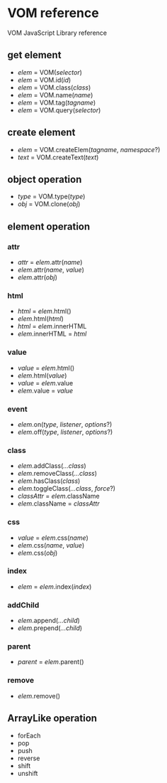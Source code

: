 # VOM reference
VOM JavaScript Library reference

## get element
- *elem* = VOM(*selector*)
- *elem* = VOM.id(*id*)
- *elem* = VOM.class(*class*)
- *elem* = VOM.name(*name*)
- *elem* = VOM.tag(*tagname*)
- *elem* = VOM.query(*selector*)

## create element
- *elem* = VOM.createElem(*tagname*, *namespace*?)
- *text* = VOM.createText(*text*)

## object operation
- *type* = VOM.type(*type*)
- *obj* = VOM.clone(*obj*)

## element operation
### attr
- *attr* = *elem*.attr(*name*)
- *elem*.attr(*name*, *value*)
- *elem*.attr(*obj*)

### html
- *html* = *elem*.html()
- *elem*.html(*html*)
- *html* = *elem*.innerHTML
- *elem*.innerHTML = *html*

### value
- *value* = *elem*.html()
- *elem*.html(*value*)
- *value* = *elem*.value
- *elem*.value = *value*

### event
- *elem*.on(*type*, *listener*, *options*?)
- *elem*.off(*type*, *listener*, *options*?)

### class
- *elem*.addClass(*...class*)
- *elem*.removeClass(*...class*)
- *elem*.hasClass(*class*)
- *elem*.toggleClass(*...class*, *force*?)
- *classAttr* = *elem*.className
- *elem*.className = *classAttr*

### css
- *value* = *elem*.css(*name*)
- *elem*.css(*name*, *value*)
- *elem*.css(*obj*)

### index
- *elem* = *elem*.index(*index*)

### addChild
- *elem*.append(*...child*)
- *elem*.prepend(*...child*)

### parent
- *parent* = *elem*.parent()

### remove
- *elem*.remove()

## ArrayLike operation
- forEach
- pop
- push
- reverse
- shift
- unshift
